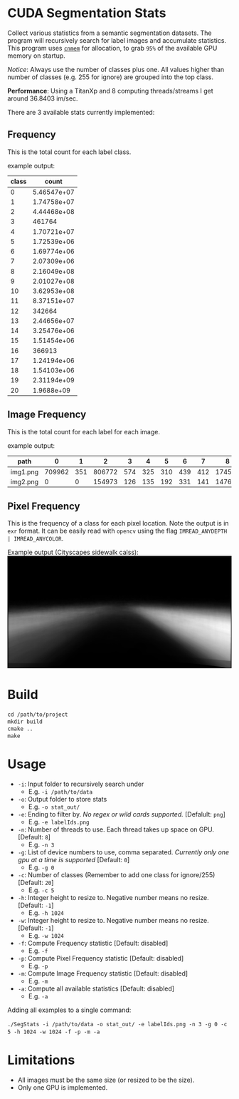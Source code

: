 # CUDA Segmentation Stats
Collect various statistics from a semantic segmentation datasets. The program will recursively search for label images and accumulate statistics. This program uses [`cnmem`](https://github.com/NVIDIA/cnmem) for allocation, to grab `95%` of the available GPU memory on startup.

*Notice*: Always use the number of classes plus one. All values higher than number of classes (e.g. 255 for ignore) are grouped into the top class.

**Performance**: Using a TitanXp and 8 computing threads/streams I get around 36.8403 im/sec.

There are 3 available stats currently implemented:
## Frequency
This is the total count for each label class.

example output:

| class | count       | 
|-------|-------------| 
| 0     | 5.46547e+07 | 
| 1     | 1.74758e+07 | 
| 2     | 4.44468e+08 | 
| 3     | 461764      | 
| 4     | 1.70721e+07 | 
| 5     | 1.72539e+06 | 
| 6     | 1.69774e+06 | 
| 7     | 2.07309e+06 | 
| 8     | 2.16049e+08 | 
| 9     | 2.01027e+08 | 
| 10    | 3.62953e+08 | 
| 11    | 8.37151e+07 | 
| 12    | 342664      | 
| 13    | 2.44656e+07 | 
| 14    | 3.25476e+06 | 
| 15    | 1.51454e+06 | 
| 16    | 366913      | 
| 17    | 1.24194e+06 | 
| 18    | 1.54103e+06 | 
| 19    | 2.31194e+09 | 
| 20    | 1.9688e+09  | 


## Image Frequency
This is the total count for each label for each image.

example output:

| path     | 0      | 1   | 2      | 3   | 4   | 5   | 6   | 7     | 8      | 9   | 10     | 11  | 12  | 13    | 14  | 15 | 16  | 17  | 18  | 19          | 20          | 
|----------|--------|-----|--------|-----|-----|-----|-----|-------|--------|-----|--------|-----|-----|-------|-----|----|-----|-----|-----|-------------|-------------| 
| img1.png | 709962 | 351 | 806772 | 574 | 325 | 310 | 439 | 412   | 174552 | 510 | 214918 | 120 | 576 | 97949 | 51  | 44 | 81  | 72  | 62  | 9689        | 79383       | 
| img2.png | 0      | 0   | 154973 | 126 | 135 | 192 | 331 | 141   | 14764  | 119 | 85     | 90  | 96  | 327   | 161 | 68 | 114 | 133 | 120 | 1.27981e+06 | 645368      |

## Pixel Frequency
This is the frequency of a class for each pixel location. Note the output is in `exr` format. It can be easily read with `opencv` using the flag `IMREAD_ANYDEPTH | IMREAD_ANYCOLOR`.

Example output (Cityscapes sidewalk calss):
![Cityscapes sidewalk class](imgs/1.png)

# Build

```
cd /path/to/project
mkdir build
cmake ..
make
```

# Usage

- `-i`: Input folder to recursively search under
  - E.g. `-i /path/to/data`
- `-o`: Output folder to store stats
  - E.g. `-o stat_out/`
- `-e`: Ending to filter by. *No regex or wild cards supported.* [Defalult: `png`]
  - E.g. `-e labelIds.png`
- `-n`: Number of threads to use. Each thread takes up space on GPU. [Default: `8`]
  - E.g. `-n 3`
- `-g`: List of device numbers to use, comma separated. *Currently only one gpu at a time is supported* [Default: `0`]
  - E.g. `-g 0`
- `-c`: Number of classes (Remember to add one class for ignore/255) [Default: `20`]
  - E.g. `-c 5`
- `-h`: Integer height to resize to. Negative number means no resize. [Default: `-1`]
  - E.g. `-h 1024`
- `-w`: Integer height to resize to. Negative number means no resize. [Default: `-1`]
  - E.g. `-w 1024`
- `-f`: Compute Frequency statistic [Default: disabled]
  - E.g. `-f`
- `-p`: Compute Pixel Frequency statistic [Default: disabled]
  - E.g. `-p`
- `-m`: Compute Image Frequency statistic [Default: disabled]
  - E.g. `-m`
- `-a`: Compute all available statistics [Default: disabled]
  - E.g. `-a`

Adding all examples to a single command:

`./SegStats -i /path/to/data -o stat_out/ -e labelIds.png -n 3 -g 0 -c 5 -h 1024 -w 1024 -f -p -m -a`

# Limitations
- All images must be the same size (or resized to be the size).
- Only one GPU is implemented.